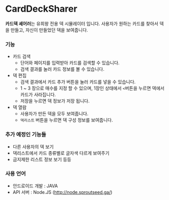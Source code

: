 # CardDeckSharer

<b>카드덱 셰어러</b>는 유희왕 전용 덱 시뮬레이터 입니다. 사용자가 원하는 카드를 찾아서 덱을 만들고, 자신이 만들었던 덱을 보여줍니다.

### 기능

- 카드 검색 
  - 단어와 페이지를 입력받아 카드를 검색할 수 있습니다.
  - 검색 결과를 눌러 카드 정보를 볼 수 있습니다.
- 덱 편집
  - 검색 결과에서 카드 추가 버튼을 눌러 카드를 넣을 수 있습니다.
  - 1 ~ 3 장으로 매수를 지정 할 수 있으며, 1장인 상태에서 `<`버튼을 누르면 덱에서 카드가 사라집니다.
  - 저장을 누르면 덱 정보가 저장 됩니다.
- 덱 열람
  - 사용자가 만든 덱을 모두 보여줍니다.
  - `덱리스트` 버튼을 누르면 덱 구성 정보를 보여줍니다.
  
  
### 추가 예정인 기능들
- 다른 사용자의 덱 보기
- 덱리스트에서 카드 종류별로 글자색 다르게 보여주기
- 금지제한 리스트 정보 보기 등등

### 사용 언어
- 안드로이드 개발 : JAVA
- API 서버 : Node.JS (<a href="http://node.sproutseed.ga/api/">http://node.sproutseed.ga/</a>)

